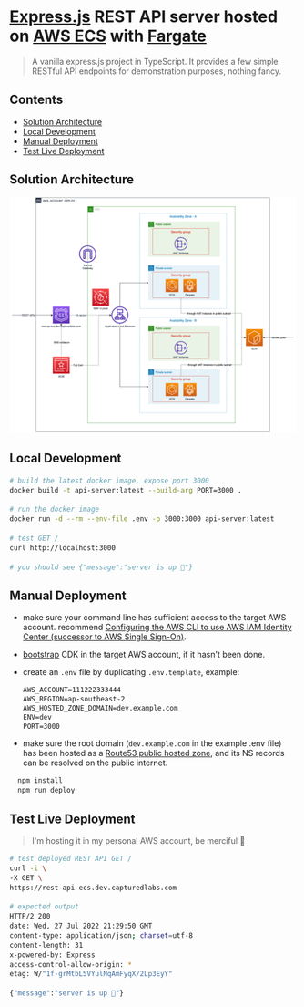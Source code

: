 # [Express.js](https://expressjs.com/) REST API server hosted on [AWS ECS](https://docs.aws.amazon.com/AmazonECS/latest/developerguide/Welcome.html) with [Fargate](https://docs.aws.amazon.com/AmazonECS/latest/userguide/what-is-fargate.html)

> A vanilla express.js project in TypeScript. It provides a few simple RESTful API endpoints for demonstration purposes, nothing fancy.

## Contents

-   [Solution Architecture](#solution-architecture)
-   [Local Development](#local-development)
-   [Manual Deployment](#manual-deployment)
-   [Test Live Deployment](#test-live-deployment)

## Solution Architecture

![](./architecture.png)

## Local Development

```bash
# build the latest docker image, expose port 3000
docker build -t api-server:latest --build-arg PORT=3000 .

# run the docker image
docker run -d --rm --env-file .env -p 3000:3000 api-server:latest

# test GET /
curl http://localhost:3000

# you should see {"message":"server is up 🚀"}
```

## Manual Deployment

-   make sure your command line has sufficient access to the target AWS account. recommend [Configuring the AWS CLI to use AWS IAM Identity Center (successor to AWS Single Sign-On)](https://docs.aws.amazon.com/cli/latest/userguide/cli-configure-sso.html).

-   [bootstrap](https://docs.aws.amazon.com/cdk/v2/guide/bootstrapping.html) CDK in the target AWS account, if it hasn't been done.

-   create an `.env` file by duplicating `.env.template`, example:

    ```env
    AWS_ACCOUNT=111222333444
    AWS_REGION=ap-southeast-2
    AWS_HOSTED_ZONE_DOMAIN=dev.example.com
    ENV=dev
    PORT=3000
    ```

-   make sure the root domain (`dev.example.com` in the example .env file) has been hosted as a [Route53 public hosted zone](https://docs.aws.amazon.com/Route53/latest/DeveloperGuide/AboutHZWorkingWith.html), and its NS records can be resolved on the public internet.

```bash
  npm install
  npm run deploy
```

## Test Live Deployment

> I'm hosting it in my personal AWS account, be merciful 🙈

```bash
# test deployed REST API GET /
curl -i \
-X GET \
https://rest-api-ecs.dev.capturedlabs.com

# expected output
HTTP/2 200
date: Wed, 27 Jul 2022 21:29:50 GMT
content-type: application/json; charset=utf-8
content-length: 31
x-powered-by: Express
access-control-allow-origin: *
etag: W/"1f-grMtbL5VYulNqAmFyqX/2Lp3EyY"

{"message":"server is up 🚀"}
```
